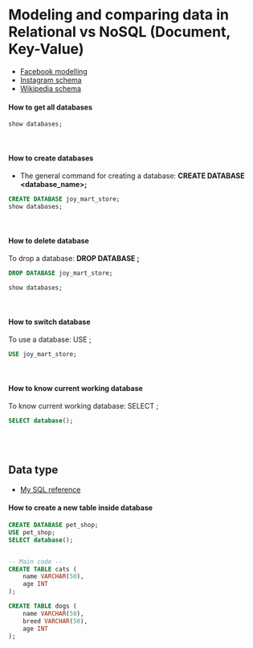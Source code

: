 # Modeling and comparing data in Relational vs NoSQL (Document, Key-Value)

- [Facebook modelling](https://upload.wikimedia.org/wikipedia/commons/9/95/Metamodel_of_Facebook.jpg)
- [Instagram schema](https://upload.wikimedia.org/wikipedia/commons/thumb/9/94/MediaWiki_1.28.0_database_schema.svg/1750px-MediaWiki_1.28.0_database_schema.svg.png)
- [Wikipedia schema](https://upload.wikimedia.org/wikipedia/commons/f/f8/MediaWiki_1.10_dbschema.svg)

#### How to get all databases

```sql
show databases;
```

<br>

#### How to create databases

- The general command for creating a database: **CREATE DATABASE <database_name>;**

```sql
CREATE DATABASE joy_mart_store;
show databases;
```

<br>

#### How to delete database

To drop a database: **DROP DATABASE <database-name>;**

```sql
DROP DATABASE joy_mart_store;

show databases;

```

<br>

#### How to switch database

To use a database: USE <database-name>;

```sql
USE joy_mart_store;
```

<br>

#### How to know current working database

To know current working database: SELECT <database-name>;

```sql
SELECT database();
```

<br>
<br>

## Data type

- [My SQL reference](https://dev.mysql.com/doc/refman/8.4/en/data-types.html)

#### How to create a new table inside database

```sql
CREATE DATABASE pet_shop;
USE pet_shop;
SELECT database();


-- Main code --
CREATE TABLE cats (
    name VARCHAR(50),
    age INT
);

CREATE TABLE dogs (
    name VARCHAR(50),
    breed VARCHAR(50),
    age INT
);
```
